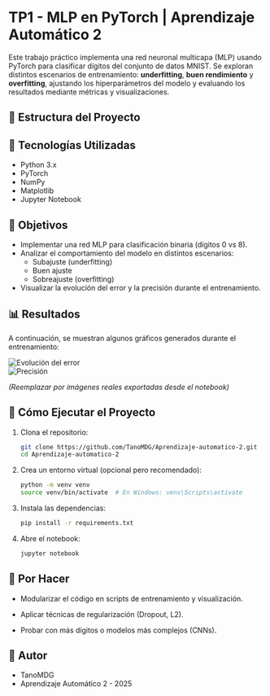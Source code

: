 # TP1 - MLP en PyTorch | Aprendizaje Automático 2

Este trabajo práctico implementa una red neuronal multicapa (MLP) usando PyTorch para clasificar dígitos del conjunto de datos MNIST. Se exploran distintos escenarios de entrenamiento: **underfitting**, **buen rendimiento** y **overfitting**, ajustando los hiperparámetros del modelo y evaluando los resultados mediante métricas y visualizaciones.

## 📁 Estructura del Proyecto


## 🚀 Tecnologías Utilizadas

- Python 3.x
- PyTorch
- NumPy
- Matplotlib
- Jupyter Notebook

## 🧠 Objetivos

- Implementar una red MLP para clasificación binaria (dígitos 0 vs 8).
- Analizar el comportamiento del modelo en distintos escenarios:
  - Subajuste (underfitting)
  - Buen ajuste
  - Sobreajuste (overfitting)
- Visualizar la evolución del error y la precisión durante el entrenamiento.

## 📊 Resultados

A continuación, se muestran algunos gráficos generados durante el entrenamiento:

![Evolución del error](images/error_plot.png)  
![Precisión](images/accuracy_plot.png)

_(Reemplazar por imágenes reales exportadas desde el notebook)_

## 🧪 Cómo Ejecutar el Proyecto

1. Clona el repositorio:
   ```bash
   git clone https://github.com/TanoMDG/Aprendizaje-automatico-2.git
   cd Aprendizaje-automatico-2
   
2. Crea un entorno virtual (opcional pero recomendado):
   ```bash
   python -m venv venv
   source venv/bin/activate  # En Windows: venv\Scripts\activate

3. Instala las dependencias:
   ```bash
   pip install -r requirements.txt

4. Abre el notebook:
   ```bash
   jupyter notebook

## 🧹 Por Hacer

- Modularizar el código en scripts de entrenamiento y visualización.

- Aplicar técnicas de regularización (Dropout, L2).

- Probar con más dígitos o modelos más complejos (CNNs).

## 📌 Autor

- TanoMDG
- Aprendizaje Automático 2 - 2025
   

